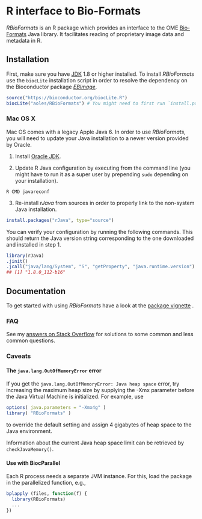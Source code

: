 # R interface to Bio-Formats

*RBioFormats* is an R package which provides an interface to the OME [Bio-Formats](https://github.com/ome/bioformats) Java library. It facilitates reading of proprietary image data and metadata in R.

## Installation

First, make sure you have [JDK](http://www.oracle.com/technetwork/java/javase/downloads/index.html) 1.8 or higher installed.
To install *RBioFormats* use the `biocLite` installation script in order to resolve the dependency on the Bioconductor package *[EBImage](http://biocondcutor.org/packages/EBImage)*.

```r
source("https://bioconductor.org/biocLite.R")
biocLite("aoles/RBioFormats") # You might need to first run `install.packages("devtools")`
```

### Mac OS X

Mac OS comes with a legacy Apple Java 6. In order to use *RBioFormats*, you will need to update your Java installation to a newer version provided by Oracle.

1. Install [Oracle JDK](http://www.oracle.com/technetwork/java/javase/downloads/index.html).

2. Update R Java configuration by executing from the command line (you might have to run it as a super user by prepending `sudo` depending on your installation).
```
R CMD javareconf
```

3. Re-install *rJava* from sources in order to properly link to the non-system
Java installation.
```r
install.packages("rJava", type="source")
```

You can verify your configuration by running the following commands. This should return the Java version string corresponding to the one downloaded and installed in step 1.

```r
library(rJava)
.jinit()
.jcall("java/lang/System", "S", "getProperty", "java.runtime.version")
## [1] "1.8.0_112-b16" 
```

## Documentation

To get started with using *RBioFormats* have a look at the [package vignette](https://rawgit.com/aoles/RBioFormats/master/vignettes/RBioFormats.html) .

### FAQ

See my [answers on Stack Overflow](http://stackoverflow.com/search?q=user:A2792099+rbioformats) for solutions to some common and less common questions.

### Caveats

#### The `java.lang.OutOfMemoryError` error

If you get the `java.lang.OutOfMemoryError: Java heap space` error, try increasing the maximum heap size by supplying the -Xmx parameter before the Java Virtual Machine is initialized. For example, use

```r
options( java.parameters = "-Xmx4g" )
library( "RBioFormats" )
```

to override the default setting and assign 4 gigabytes of heap space to the Java environment.

Information about the current Java heap space limit can be retrieved by `checkJavaMemory()`.

#### Use with BiocParallel

Each R process needs a separate JVM instance. For this, load the package in the parallelized function, e.g.,

```r
bplapply (files, function(f) {
  library(RBioFormats)
  ...
})
```
